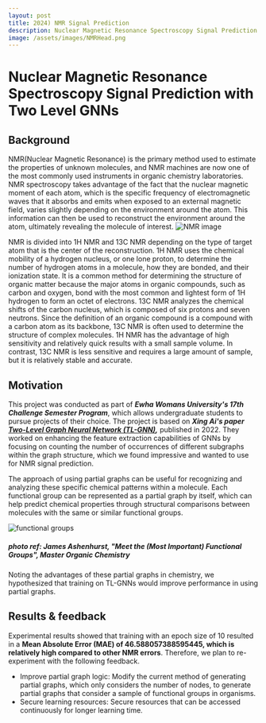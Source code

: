 ```yaml
---
layout: post
title: 2024) NMR Signal Prediction
description: Nuclear Magnetic Resonance Spectroscopy Signal Prediction with Two Level GNNs 
image: /assets/images/NMRHead.png
---
```



Nuclear Magnetic Resonance Spectroscopy Signal Prediction with Two Level GNNs 
============

Background
------------
 NMR(Nuclear Magnetic Resonance) is the primary method used to estimate the properties of unknown molecules, and NMR machines are now one of the most commonly used instruments in organic chemistry laboratories. NMR spectroscopy takes advantage of the fact that the nuclear magnetic moment of each atom, which is the specific frequency of electromagnetic waves that it absorbs and emits when exposed to an external magnetic field, varies slightly depending on the environment around the atom. This information can then be used to reconstruct the environment around the atom, ultimately revealing the molecule of interest. 
![NMR image](https://soysilver.github.io/soysilvery/assets/images/NMR.png "NMR image of bipheny")

 NMR is divided into 1H NMR and 13C NMR depending on the type of target atom that is the center of the reconstruction. 1H NMR uses the chemical mobility of a hydrogen nucleus, or one lone proton, to determine the number of hydrogen atoms in a molecule, how they are bonded, and their ionization state. It is a common method for determining the structure of organic matter because the major atoms in organic compounds, such as carbon and oxygen, bond with the most common and lightest form of 1H hydrogen to form an octet of electrons. 13C NMR analyzes the chemical shifts of the carbon nucleus, which is composed of six protons and seven neutrons. Since the definition of an organic compound is a compound with a carbon atom as its backbone, 13C NMR is often used to determine the structure of complex molecules. 1H NMR has the advantage of high sensitivity and relatively quick results with a small sample volume. In contrast, 13C NMR is less sensitive and requires a large amount of sample, but it is relatively stable and accurate.

Motivation
------------
This project was conducted as part of ***Ewha Womans University's 17th Challenge Semester Program***, which allows undergraduate students to pursue projects of their choice. The project is based on ***Xing Ai's paper [Two-Level Graph Neural Network (TL-GNN)](https://ieeexplore.ieee.org/stamp/stamp.jsp?arnumber=9714153),*** published in 2022.  They worked on enhancing the feature extraction capabilities of GNNs by focusing on counting the number of occurrences of different subgraphs within the graph structure, which we found impressive and wanted to use for NMR signal prediction. 

The approach of using partial graphs can be useful for recognizing and analyzing these specific chemical patterns within a molecule. Each functional group can be represented as a partial graph by itself, which can help predict chemical properties through structural comparisons between molecules with the same or similar functional groups.

![functional groups](https://soysilver.github.io/soysilvery/assets/images/funcGroup.gif "functional groups")
##### photo ref: James Ashenhurst, "Meet the (Most Important) Functional Groups", Master Organic Chemistry

Noting the advantages of these partial graphs in chemistry, we hypothesized that training on TL-GNNs would improve performance in using partial graphs.


Results  & feedback
------------
Experimental results showed that training with an epoch size of 10 resulted in a **Mean Absolute Error (MAE) of 46.588057388595445, which is relatively high compared to other NMR errors**. Therefore, we plan to re-experiment with the following feedback. 
  * Improve partial graph logic: Modify the current method of generating partial graphs, which only considers the number of nodes, to generate partial graphs that consider a sample of functional groups in organisms.
  * Secure learning resources: Secure resources that can be accessed continuously for longer learning time.
